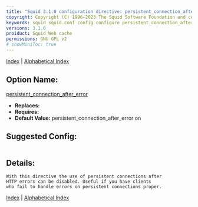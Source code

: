 ```yaml
---
title: "Squid 3.1.0 configuration directive: persistent_connection_after_error"
copyright: Copyright (C) 1996-2023 The Squid Software Foundation and contributors
keywords: squid squid.conf config configure persistent_connection_after_error
versions: 3.1.0
proiduct: Squid Web cache
permissions: GNU GPL v2
# showMiniToc: true
---
```

[Index](index#toc_persistent_connection_after_error) | [Alphabetical Index](index_all#toc_persistent_connection_after_error)

## Option Name:
[persistent_connection_after_error](#persistent_connection_after_error)
 * **Replaces:** 
 * **Requires:** 
 * **Default Value:** persistent_connection_after_error on


## Suggested Config:
```plaintext

```

## Details:

	With this directive the use of persistent connections after
	HTTP errors can be disabled. Useful if you have clients
	who fail to handle errors on persistent connections proper.



[Index](index#toc_persistent_connection_after_error) | [Alphabetical Index](index_all#toc_persistent_connection_after_error)


